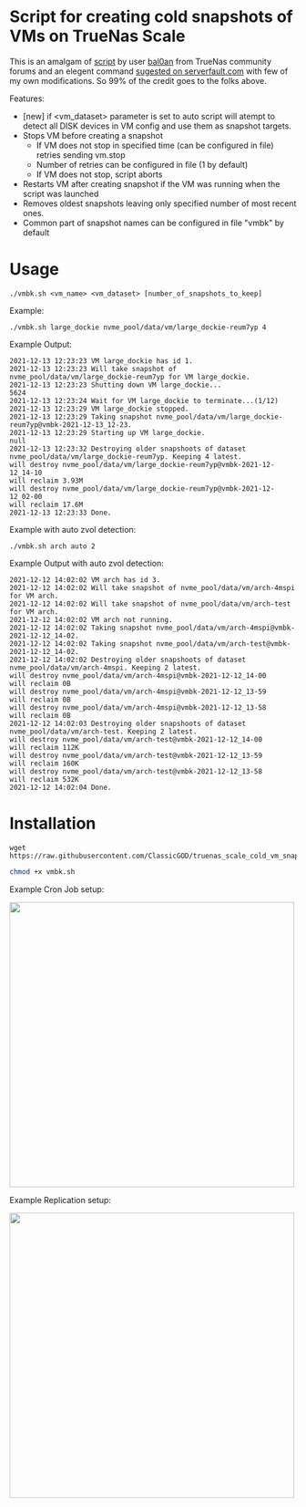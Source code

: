 # Script for creating cold snapshots of VMs on TrueNas Scale

This is an amalgam of [script](https://www.truenas.com/community/threads/backup-bhyve-windows-vm.85705/post-601264) by user [bal0an](https://www.truenas.com/community/members/bal0an.22184/) from TrueNas community forums and an elegent command [sugested on serverfault.com](https://serverfault.com/a/340846) with few of my own modifications. So 99% of the credit goes to the folks above. 

Features:
* [new] if <vm_dataset> parameter is set to auto script will atempt to detect all DISK devices in VM config and use them as snapshot targets.
* Stops VM before creating a snapshot
  * If VM does not stop in specified time (can be configured in file) retries sending vm.stop
  * Number of retries can be configured in file (1 by default)
  * If VM does not stop, script aborts
* Restarts VM after creating snapshot if the VM was running when the script was launched
* Removes oldest snapshots leaving only specified number of most recent ones.
* Common part of snapshot names can be configured in file "vmbk" by default

# Usage
```
./vmbk.sh <vm_name> <vm_dataset> [number_of_snapshots_to_keep]
```

Example:
```
./vmbk.sh large_dockie nvme_pool/data/vm/large_dockie-reum7yp 4
```

Example Output:
```
2021-12-13 12:23:23 VM large_dockie has id 1.
2021-12-13 12:23:23 Will take snapshot of nvme_pool/data/vm/large_dockie-reum7yp for VM large_dockie.
2021-12-13 12:23:23 Shutting down VM large_dockie...
5624
2021-12-13 12:23:24 Wait for VM large_dockie to terminate...(1/12)
2021-12-13 12:23:29 VM large_dockie stopped.
2021-12-13 12:23:29 Taking snapshot nvme_pool/data/vm/large_dockie-reum7yp@vmbk-2021-12-13_12-23.
2021-12-13 12:23:29 Starting up VM large_dockie.
null
2021-12-13 12:23:32 Destroying older snapshoots of dataset nvme_pool/data/vm/large_dockie-reum7yp. Keeping 4 latest.
will destroy nvme_pool/data/vm/large_dockie-reum7yp@vmbk-2021-12-12_14-10
will reclaim 3.93M
will destroy nvme_pool/data/vm/large_dockie-reum7yp@vmbk-2021-12-12_02-00
will reclaim 17.6M
2021-12-13 12:23:33 Done.
```

Example with auto zvol detection:
```
./vmbk.sh arch auto 2
```

Example Output with auto zvol detection:
```
2021-12-12 14:02:02 VM arch has id 3.
2021-12-12 14:02:02 Will take snapshot of nvme_pool/data/vm/arch-4mspi for VM arch.
2021-12-12 14:02:02 Will take snapshot of nvme_pool/data/vm/arch-test for VM arch.
2021-12-12 14:02:02 VM arch not running.
2021-12-12 14:02:02 Taking snapshot nvme_pool/data/vm/arch-4mspi@vmbk-2021-12-12_14-02.
2021-12-12 14:02:02 Taking snapshot nvme_pool/data/vm/arch-test@vmbk-2021-12-12_14-02.
2021-12-12 14:02:02 Destroying older snapshoots of dataset nvme_pool/data/vm/arch-4mspi. Keeping 2 latest.
will destroy nvme_pool/data/vm/arch-4mspi@vmbk-2021-12-12_14-00
will reclaim 0B
will destroy nvme_pool/data/vm/arch-4mspi@vmbk-2021-12-12_13-59
will reclaim 0B
will destroy nvme_pool/data/vm/arch-4mspi@vmbk-2021-12-12_13-58
will reclaim 0B
2021-12-12 14:02:03 Destroying older snapshoots of dataset nvme_pool/data/vm/arch-test. Keeping 2 latest.
will destroy nvme_pool/data/vm/arch-test@vmbk-2021-12-12_14-00
will reclaim 112K
will destroy nvme_pool/data/vm/arch-test@vmbk-2021-12-12_13-59
will reclaim 160K
will destroy nvme_pool/data/vm/arch-test@vmbk-2021-12-12_13-58
will reclaim 532K
2021-12-12 14:02:04 Done.
```

# Installation

```shellscript
wget https://raw.githubusercontent.com/ClassicGOD/truenas_scale_cold_vm_snap/main/vmbk.sh
```
```bash
chmod +x vmbk.sh
```
Example Cron Job setup:

<img src="/images/vmbk_cron_job_example.jpg" width="500">

Example Replication setup:

<img src="/images/vmbk_replication_example.jpg" width="500">
